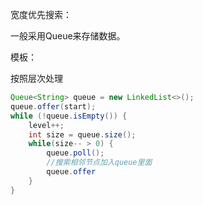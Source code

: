 宽度优先搜索：

一般采用Queue来存储数据。



模板：

按照层次处理

```java
Queue<String> queue = new LinkedList<>();
queue.offer(start);
while (!queue.isEmpty()) {
    level++;
    int size = queue.size();
    while(size-- > 0) {       
        queue.poll();
        //搜索相邻节点加入queue里面
        queue.offer
    }
}
```

